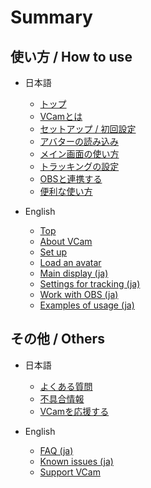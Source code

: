# Summary

## 使い方 / How to use

* 日本語
  * [トップ](README.ja.md)
  * [VCamとは](https://tattn.fanbox.cc/posts/3541601)
  * [セットアップ / 初回設定](manual/ja/setup.md)
  * [アバターの読み込み](manual/ja/model.md)
  * [メイン画面の使い方](manual/ja/main.md)
  * [トラッキングの設定](manual/ja/tracking.md)
  * [OBSと連携する](manual/ja/OBS.md)
  * [便利な使い方](manual/ja/example.md)

* English
  * [Top](README.md)
  * [About VCam](https://www.patreon.com/posts/64958026)
  * [Set up](manual/en/setup.md)
  * [Load an avatar](manual/en/model.md)
  * [Main display (ja)](manual/ja/main.md)
  * [Settings for tracking (ja)](manual/ja/tracking.md)
  * [Work with OBS (ja)](manual/ja/OBS.md)
  * [Examples of usage (ja)](manual/ja/example.md)

## その他 / Others

* 日本語
  * [よくある質問](FAQ.md)
  * [不具合情報](manual/ja/issue.md)
  * [VCamを応援する](manual/ja/tip.md)

* English
  * [FAQ (ja)](FAQ.md)
  * [Known issues (ja)](manual/ja/issue.md)
  * [Support VCam](manual/en/tip.md)

